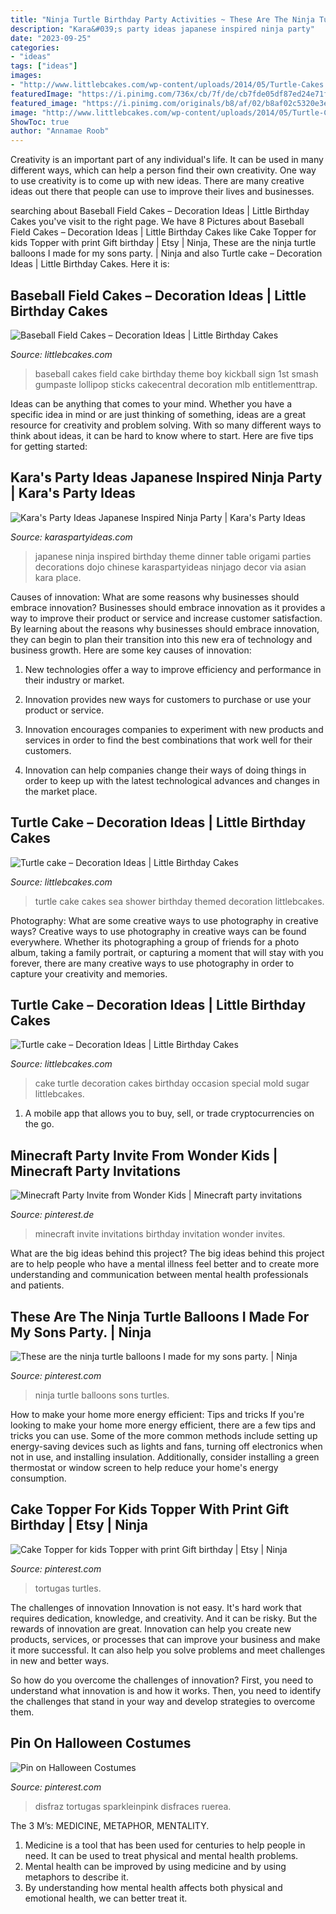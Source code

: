 ```yaml
---
title: "Ninja Turtle Birthday Party Activities ~ These Are The Ninja Turtle Balloons I Made For My Sons Party."
description: "Kara&#039;s party ideas japanese inspired ninja party"
date: "2023-09-25"
categories:
- "ideas"
tags: ["ideas"]
images:
- "http://www.littlebcakes.com/wp-content/uploads/2014/05/Turtle-Cakes.jpg"
featuredImage: "https://i.pinimg.com/736x/cb/7f/de/cb7fde05df87ed24e71f333010aa71d0.jpg"
featured_image: "https://i.pinimg.com/originals/b8/af/02/b8af02c5320e3e82e27b4734be732966.png"
image: "http://www.littlebcakes.com/wp-content/uploads/2014/05/Turtle-Cake-Decoration.jpg"
ShowToc: true
author: "Annamae Roob"
---
```



Creativity is an important part of any individual's life. It can be used in many different ways, which can help a person find their own creativity. One way to use creativity is to come up with new ideas. There are many creative ideas out there that people can use to improve their lives and businesses.

	

		
searching about Baseball Field Cakes – Decoration Ideas | Little Birthday Cakes you've visit to the right page. We have 8 Pictures about Baseball Field Cakes – Decoration Ideas | Little Birthday Cakes like Cake Topper for kids Topper with print Gift birthday | Etsy | Ninja, These are the ninja turtle balloons I made for my sons party. | Ninja and also Turtle cake – Decoration Ideas | Little Birthday Cakes. Here it is:
		
    
## Baseball Field Cakes – Decoration Ideas | Little Birthday Cakes

<img loading=lazy src="http://www.littlebcakes.com/wp-content/uploads/2014/01/Baseball-Field-Cakes-Pictures.jpg" onerror="this.onerror=null;this.src='https://tse2.mm.bing.net/th?id=OIP.CyWz9ZrJs8PFrnGtbsKO-AHaFj&amp;pid=15.1';" alt="Baseball Field Cakes – Decoration Ideas | Little Birthday Cakes">

_Source: littlebcakes.com_

>baseball cakes field cake birthday theme boy kickball sign 1st smash gumpaste lollipop sticks cakecentral decoration mlb entitlementtrap. 

	

Ideas can be anything that comes to your mind. Whether you have a specific idea in mind or are just thinking of something, ideas are a great resource for creativity and problem solving. With so many different ways to think about ideas, it can be hard to know where to start. Here are five tips for getting started: 

    
## Kara&#039;s Party Ideas Japanese Inspired Ninja Party | Kara&#039;s Party Ideas

<img loading=lazy src="https://karaspartyideas.com/wp-content/uploads/2016/03/Japanese-Inspired-Ninja-Party-via-Karas-Party-Ideas-KarasPartyIdeas.com60.jpeg" onerror="this.onerror=null;this.src='https://tse4.mm.bing.net/th?id=OIP.2FZirkckPXgFzpERhawJ2wHaLH&amp;pid=15.1';" alt="Kara&#039;s Party Ideas Japanese Inspired Ninja Party | Kara&#039;s Party Ideas">

_Source: karaspartyideas.com_

>japanese ninja inspired birthday theme dinner table origami parties decorations dojo chinese karaspartyideas ninjago decor via asian kara place. 

	

Causes of innovation: What are some reasons why businesses should embrace innovation?
Businesses should embrace innovation as it provides a way to improve their product or service and increase customer satisfaction. By learning about the reasons why businesses should embrace innovation, they can begin to plan their transition into this new era of technology and business growth. Here are some key causes of innovation:
1. New technologies offer a way to improve efficiency and performance in their industry or market.

2. Innovation provides new ways for customers to purchase or use your product or service.

3. Innovation encourages companies to experiment with new products and services in order to find the best combinations that work well for their customers.

4. Innovation can help companies change their ways of doing things in order to keep up with the latest technological advances and changes in the market place.


    
## Turtle Cake – Decoration Ideas | Little Birthday Cakes

<img loading=lazy src="http://www.littlebcakes.com/wp-content/uploads/2014/05/Turtle-Cakes.jpg" onerror="this.onerror=null;this.src='https://tse2.mm.bing.net/th?id=OIP.JSQaQwGaOgrYbZD-dXKKcgHaJ4&amp;pid=15.1';" alt="Turtle cake – Decoration Ideas | Little Birthday Cakes">

_Source: littlebcakes.com_

>turtle cake cakes sea shower birthday themed decoration littlebcakes. 

	

Photography: What are some creative ways to use photography in creative ways?
Creative ways to use photography in creative ways can be found everywhere. Whether its photographing a group of friends for a photo album, taking a family portrait, or capturing a moment that will stay with you forever, there are many creative ways to use photography in order to capture your creativity and memories.

    
## Turtle Cake – Decoration Ideas | Little Birthday Cakes

<img loading=lazy src="http://www.littlebcakes.com/wp-content/uploads/2014/05/Turtle-Cake-Decoration.jpg" onerror="this.onerror=null;this.src='https://tse2.mm.bing.net/th?id=OIP.fsHzirPGq_LOvogRElQfmgHaFj&amp;pid=15.1';" alt="Turtle cake – Decoration Ideas | Little Birthday Cakes">

_Source: littlebcakes.com_

>cake turtle decoration cakes birthday occasion special mold sugar littlebcakes. 

	

1. A mobile app that allows you to buy, sell, or trade cryptocurrencies on the go.

    
## Minecraft Party Invite From Wonder Kids | Minecraft Party Invitations

<img loading=lazy src="https://i.pinimg.com/originals/b8/af/02/b8af02c5320e3e82e27b4734be732966.png" onerror="this.onerror=null;this.src='https://tse2.mm.bing.net/th?id=OIP.CA4fAsGPLmXcR4TIKST4VAHaKg&amp;pid=15.1';" alt="Minecraft Party Invite from Wonder Kids | Minecraft party invitations">

_Source: pinterest.de_

>minecraft invite invitations birthday invitation wonder invites. 

	

What are the big ideas behind this project?
The big ideas behind this project are to help people who have a mental illness feel better and to create more understanding and communication between mental health professionals and patients.

    
## These Are The Ninja Turtle Balloons I Made For My Sons Party. | Ninja

<img loading=lazy src="https://i.pinimg.com/originals/31/c2/0b/31c20ba590b01d263022aab1b112da26.jpg" onerror="this.onerror=null;this.src='https://tse2.mm.bing.net/th?id=OIP.Oa5hpgo09HR-ut9UZik-EgHaJ4&amp;pid=15.1';" alt="These are the ninja turtle balloons I made for my sons party. | Ninja">

_Source: pinterest.com_

>ninja turtle balloons sons turtles. 

	

How to make your home more energy efficient: Tips and tricks
If you're looking to make your home more energy efficient, there are a few tips and tricks you can use. Some of the more common methods include setting up energy-saving devices such as lights and fans, turning off electronics when not in use, and installing insulation. Additionally, consider installing a green thermostat or window screen to help reduce your home's energy consumption.

    
## Cake Topper For Kids Topper With Print Gift Birthday | Etsy | Ninja

<img loading=lazy src="https://i.pinimg.com/736x/cb/7f/de/cb7fde05df87ed24e71f333010aa71d0.jpg" onerror="this.onerror=null;this.src='https://tse2.mm.bing.net/th?id=OIP.clmYbIIfr4SjI0zAlnRPrgHaKg&amp;pid=15.1';" alt="Cake Topper for kids Topper with print Gift birthday | Etsy | Ninja">

_Source: pinterest.com_

>tortugas turtles. 

	

The challenges of innovation
Innovation is not easy. It's hard work that requires dedication, knowledge, and creativity. And it can be risky. But the rewards of innovation are great.
Innovation can help you create new products, services, or processes that can improve your business and make it more successful. It can also help you solve problems and meet challenges in new and better ways.

So how do you overcome the challenges of innovation? First, you need to understand what innovation is and how it works. Then, you need to identify the challenges that stand in your way and develop strategies to overcome them.

    
## Pin On Halloween Costumes

<img loading=lazy src="https://i.pinimg.com/originals/3a/c2/74/3ac274991a83420f22181c38a477470e.jpg" onerror="this.onerror=null;this.src='https://tse3.mm.bing.net/th?id=OIP.Cim5vAHpqfbU0UPrZGxkCwHaKU&amp;pid=15.1';" alt="Pin on Halloween Costumes">

_Source: pinterest.com_

>disfraz tortugas sparkleinpink disfraces ruerea. 

	

The 3 M’s: MEDICINE, METAPHOR, MENTALITY.
1. Medicine is a tool that has been used for centuries to help people in need. It can be used to treat physical and mental health problems.
2. Mental health can be improved by using medicine and by using metaphors to describe it.
3. By understanding how mental health affects both physical and emotional health, we can better treat it.

